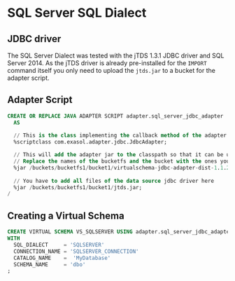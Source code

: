 # SQL Server SQL Dialect

## JDBC driver

The SQL Server Dialect was tested with the jTDS 1.3.1 JDBC driver and SQL Server 2014.
As the jTDS driver is already pre-installed for the `IMPORT` command itself you only need
to upload the `jtds.jar` to a bucket for the adapter script.

## Adapter Script

```sql
CREATE OR REPLACE JAVA ADAPTER SCRIPT adapter.sql_server_jdbc_adapter 
  AS
  
  // This is the class implementing the callback method of the adapter script
  %scriptclass com.exasol.adapter.jdbc.JdbcAdapter;

  // This will add the adapter jar to the classpath so that it can be used inside the adapter script
  // Replace the names of the bucketfs and the bucket with the ones you used.
  %jar /buckets/bucketfs1/bucket1/virtualschema-jdbc-adapter-dist-1.1.2.jar;
									 
  // You have to add all files of the data source jdbc driver here 
  %jar /buckets/bucketfs1/bucket1/jtds.jar;
/
```

## Creating a Virtual Schema

```sql
CREATE VIRTUAL SCHEMA VS_SQLSERVER USING adapter.sql_server_jdbc_adapter
WITH
  SQL_DIALECT     = 'SQLSERVER'
  CONNECTION_NAME = 'SQLSERVER_CONNECTION'
  CATALOG_NAME	  =  'MyDatabase'
  SCHEMA_NAME     = 'dbo'
;
```